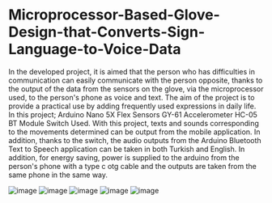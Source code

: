 # Microprocessor-Based-Glove-Design-that-Converts-Sign-Language-to-Voice-Data
In the developed project, it is aimed that the person who has difficulties in communication can easily communicate with the person opposite, thanks to the output of the data from the sensors on the glove, via the microprocessor used, to the person's phone as voice and text. The aim of the project is to provide a practical use by adding frequently used expressions in daily life.
In this project;
Arduino Nano
5X Flex Sensors
GY-61 Accelerometer
HC-05 BT Module
Switch
Used. With this project, texts and sounds corresponding to the movements determined can be output from the mobile application. In addition, thanks to the switch, the audio outputs from the Arduino Bluetooth Text to Speech application can be taken in both Turkish and English. In addition, for energy saving, power is supplied to the arduino from the person's phone with a type c otg cable and the outputs are taken from the same phone in the same way.

![image](https://github.com/ardacaniren/Microprocessor-Based-Glove-Design-that-Converts-Sign-Language-to-Voice-Data/assets/110938520/b0e19267-db88-4828-833a-b0480fb066f2)
![image](https://github.com/ardacaniren/Microprocessor-Based-Glove-Design-that-Converts-Sign-Language-to-Voice-Data/assets/110938520/08a944d3-69d0-41d8-90dc-861e333828ab)
![image](https://github.com/ardacaniren/Microprocessor-Based-Glove-Design-that-Converts-Sign-Language-to-Voice-Data/assets/110938520/d99bf167-4908-4503-b99f-b3e00891ccd0)
![image](https://github.com/ardacaniren/Microprocessor-Based-Glove-Design-that-Converts-Sign-Language-to-Voice-Data/assets/110938520/4c9ece3b-9c87-49ee-a75a-6f7a7772c9f4)
![image](https://github.com/ardacaniren/Microprocessor-Based-Glove-Design-that-Converts-Sign-Language-to-Voice-Data/assets/110938520/c66ce788-9774-4443-ae90-e66d0f568a06)



